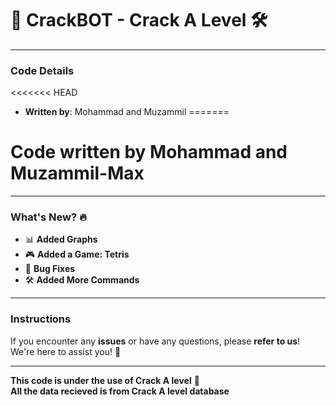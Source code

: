 # 🚀 CrackBOT - **Crack A Level** 🛠️

---

### **Code Details**

<<<<<<< HEAD
- **Written by**: Mohammad and Muzammil
=======
# Code written by Mohammad and Muzammil-Max


---

### **What's New?** 🔥

- 📊 **Added Graphs**
- 🎮 **Added a Game: Tetris**
- 🐞 **Bug Fixes**
- 🛠️ **Added More Commands**

---

### **Instructions**

If you encounter any **issues** or have any questions, please **refer to us**!  
We're here to assist you! 🤝

---

**This code is under the use of Crack A level** 🎉  
**All the data recieved is from Crack A level database**
